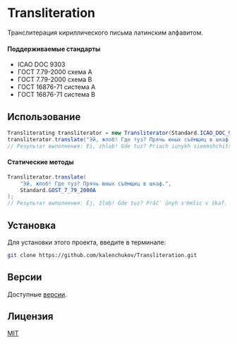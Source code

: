 # Transliteration

Транслитерация кириллического письма латинским алфавитом.

#### Поддерживаемые стандарты

* ICAO DOC 9303
* ГОСТ 7.79-2000 схема A
* ГОСТ 7.79-2000 схема B
* ГОСТ 16876-71 система А
* ГОСТ 16876-71 система B

## Использование

```java
Transliterating transliterator = new Transliterator(Standard.ICAO_DOC_9303);
transliterator.translate("Эй, жлоб! Где туз? Прячь юных съёмщиц в шкаф.");
// Результат выполнения: Ei, zhlob! Gde tuz? Priach iunykh sieemshchits v shkaf.
```

#### Статические методы

```java
Transliterator.translate(
    "Эй, жлоб! Где туз? Прячь юных съёмщиц в шкаф.",
    Standard.GOST_7_79_2000A
);
// Результат выполнения: Èj, žlob! Gde tuz? Prâčʹ ûnyh sʺёmŝic v škaf.
```

## Установка

Для установки этого проекта, введите в терминале:

```bash
git clone https://github.com/kalenchukov/Transliteration.git
```

## Версии

Доступные [версии](https://github.com/kalenchukov/Transliteration/releases).

## Лицензия

[MIT](https://opensource.org/licenses/MIT)
